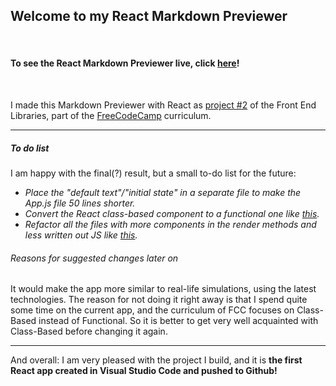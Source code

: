 ## Welcome to my React Markdown Previewer
<br>

#### To see the React Markdown Previewer live, click **[here](https://gerard-b.github.io/fcc-markdown-previewer/)**!
<br>

I made this Markdown Previewer with React as [project #2](https://www.freecodecamp.org/learn/front-end-libraries/front-end-libraries-projects/build-a-markdown-previewer) of the Front End Libraries, part of the [FreeCodeCamp](https://www.freecodecamp.org/) curriculum.

---
##### To do list
I am happy with the final(?) result, but a small to-do list for the future:
- _Place the "default text"/"initial state" in a separate file to make the App.js file 50 lines shorter._
- _Convert the React class-based component to a functional one like [this](https://www.digitalocean.com/community/tutorials/react-converting-to-a-hook)._
- _Refactor all the files with more components in the render methods and less written out JS like [this](https://www.youtube.com/watch?v=fF9vrZNSQC4)._

###### Reasons for suggested changes later on
It would make the app more similar to real-life simulations, using the latest technologies. The reason for not doing it right away is that I spend quite some time on the current app, and the curriculum of FCC focuses on Class-Based instead of Functional.
So it is better to get very well acquainted with Class-Based before changing it again.

---
And overall: I am very pleased with the project I build, and it is **the first React app created in Visual Studio Code and pushed to Github!**
